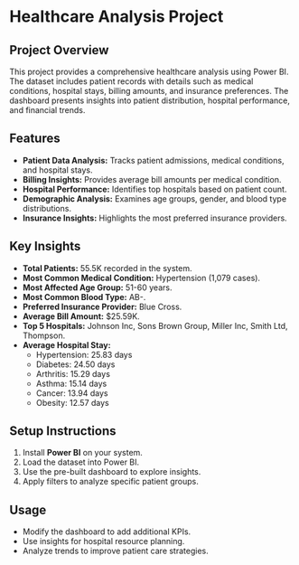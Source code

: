 # Healthcare Analysis Project

## Project Overview

This project provides a comprehensive healthcare analysis using Power BI. The dataset includes patient records with details such as medical conditions, hospital stays, billing amounts, and insurance preferences. The dashboard presents insights into patient distribution, hospital performance, and financial trends.

## Features

- **Patient Data Analysis:** Tracks patient admissions, medical conditions, and hospital stays.
- **Billing Insights:** Provides average bill amounts per medical condition.
- **Hospital Performance:** Identifies top hospitals based on patient count.
- **Demographic Analysis:** Examines age groups, gender, and blood type distributions.
- **Insurance Insights:** Highlights the most preferred insurance providers.

## Key Insights

- **Total Patients:** 55.5K recorded in the system.
- **Most Common Medical Condition:** Hypertension (1,079 cases).
- **Most Affected Age Group:** 51-60 years.
- **Most Common Blood Type:** AB-.
- **Preferred Insurance Provider:** Blue Cross.
- **Average Bill Amount:** \$25.59K.
- **Top 5 Hospitals:** Johnson Inc, Sons Brown Group, Miller Inc, Smith Ltd, Thompson.
- **Average Hospital Stay:**
  - Hypertension: 25.83 days
  - Diabetes: 24.50 days
  - Arthritis: 15.29 days
  - Asthma: 15.14 days
  - Cancer: 13.94 days
  - Obesity: 12.57 days

## Setup Instructions

1. Install **Power BI** on your system.
2. Load the dataset into Power BI.
3. Use the pre-built dashboard to explore insights.
4. Apply filters to analyze specific patient groups.

## Usage

- Modify the dashboard to add additional KPIs.
- Use insights for hospital resource planning.
- Analyze trends to improve patient care strategies.

##


